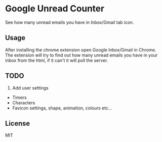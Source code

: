 
# Google Unread Counter

See how many unread emails you have in Inbox/Gmail tab icon.

## Usage

After installing the chrome extension open Google Inbox/Gmail in Chrome.
The extension will try to find out how many unread emails you have in your inbox from the html, if it can't it will poll the server.

## TODO

1. Add user settings
  * Timers
  * Characters 
  * Favicon settings, shape, animation, colours etc...

## License

MIT
